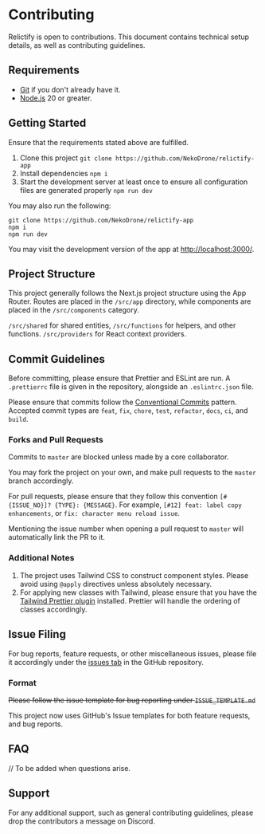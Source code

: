 # Contributing

Relictify is open to contributions. This document contains technical setup details, as well as contributing guidelines.

## Requirements

-   [Git](https://git-scm.com/) if you don't already have it.
-   [Node.js](https://nodejs.org/) 20 or greater.

## Getting Started

Ensure that the requirements stated above are fulfilled.

1. Clone this project `git clone https://github.com/NekoDrone/relictify-app`
2. Install dependencies `npm i`
3. Start the development server at least once to ensure all configuration files are generated properly `npm run dev`

You may also run the following:

```
git clone https://github.com/NekoDrone/relictify-app
npm i
npm run dev
```

You may visit the development version of the app at [http://localhost:3000/](http://localhost:3000/).

## Project Structure

This project generally follows the Next.js project structure using the App Router. Routes are placed in the `/src/app` directory, while components are placed in the `/src/components` category.

`/src/shared` for shared entities, `/src/functions` for helpers, and other functions. `/src/providers` for React context providers.

## Commit Guidelines

Before committing, please ensure that Prettier and ESLint are run. A `.prettierrc` file is given in the repository, alongside an `.eslintrc.json` file.

Please ensure that commits follow the [Conventional Commits](https://www.conventionalcommits.org/) pattern. Accepted commit types are `feat`, `fix`, `chore`, `test`, `refactor`, `docs`, `ci`, and `build`.

### Forks and Pull Requests

Commits to `master` are blocked unless made by a core collaborator.

You may fork the project on your own, and make pull requests to the `master` branch accordingly.

For pull requests, please ensure that they follow this convention
`[#{ISSUE_NO}]? {TYPE}: {MESSAGE}`. For example, `[#12] feat: label copy enhancements`, or `fix: character menu reload issue`.

Mentioning the issue number when opening a pull request to `master` will automatically link the PR to it.

### Additional Notes

1. The project uses Tailwind CSS to construct component styles. Please avoid using `@apply` directives unless absolutely necessary.
2. For applying new classes with Tailwind, please ensure that you have the [Tailwind Prettier plugin](https://tailwindcss.com/blog/automatic-class-sorting-with-prettier) installed. Prettier will handle the ordering of classes accordingly.

## Issue Filing

For bug reports, feature requests, or other miscellaneous issues, please file it accordingly under the [issues tab](https://github.com/NekoDrone/relictify-app/issues) in the GitHub repository.

### Format

~~Please follow the issue template for bug reporting under `ISSUE_TEMPLATE.md`~~

This project now uses GitHub's Issue templates for both feature requests, and bug reports.

## FAQ

// To be added when questions arise.

## Support

For any additional support, such as general contributing guidelines, please drop the contributors a message on Discord.
